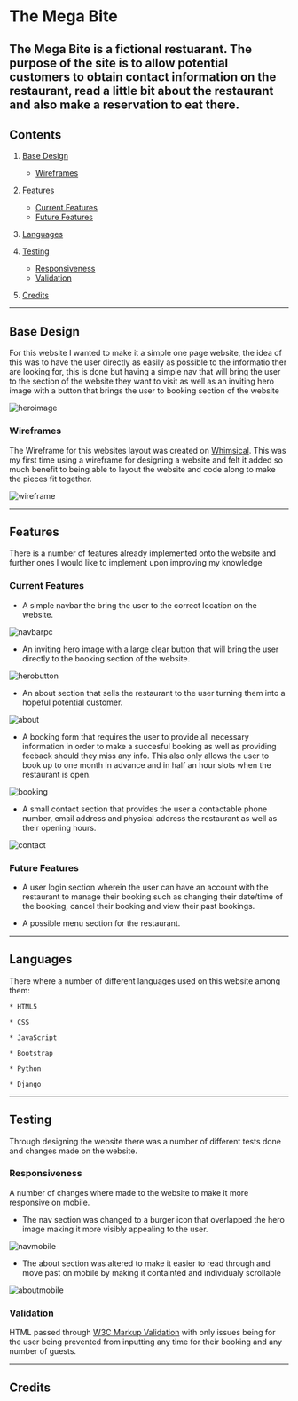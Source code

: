 # The Mega Bite

The Mega Bite is a fictional restuarant. The purpose of the site is to allow potential customers to obtain contact information on the restaurant, read a little bit about the restaurant and also make a reservation to eat there.
----
## Contents
1. [Base Design](#Design "Goto Design")
    * [Wireframes](#Wireframes "Goto Wireframes")

2. [Features](#Features "Goto Features")
    * [Current Features](#Current-Features "Goto Current Features")
    * [Future Features](#Future-Features "Goto Future Features")

3. [Languages](#Languages "Goto Languages")

4. [Testing](#Testing "Goto Testing")
    * [Responsiveness](#Responsiveness "Goto Responsiveness")
    * [Validation](#Validation "Goto Validation")

5. [Credits](#Credits "Goto Credits")

----

## Base Design
For this website I wanted to make it a simple one page website, the idea of this was to have the user directly as easily as possible to the informatio ther are looking for, this is done but having a simple nav that will bring the user to the section of the website they want to visit as well as an inviting hero image with a button that brings the user to booking section of the website

![heroimage](/assets/images/hero.PNG)

### Wireframes
The Wireframe for this websites layout was created on [Whimsical](https://whimsical.com/). This was my first time using a wireframe for designing a website and felt it added so much benefit to being able to layout the website and code along to make the pieces fit together.

![wireframe](/assets/images/wireframe.PNG)

----

## Features
There is a number of features already implemented onto the website and further ones I would like to implement upon improving my knowledge

### Current Features

* A simple navbar the bring the user to the correct location on the website.

![navbarpc](/assets/images/navbar_pc.PNG)

* An inviting hero image with a large clear button that will bring the user directly to the booking section of the website.

![herobutton](/assets/images/hero_button.PNG)

* An about section that sells the restaurant to the user turning them into a hopeful potential customer.

![about](/assets/images/about_section.PNG)

* A booking form that requires the user to provide all necessary information in order to make a succesful booking as well as providing feeback should they miss any info. This also only allows the user to book up to one month in advance and in half an hour slots when the restaurant is open.

![booking](/assets/images/booking_table.PNG)

* A small contact section that provides the user a contactable phone number, email address and physical address the restaurant as well as their opening hours.

![contact](/assets/images/contact_info.PNG)



### Future Features

* A user login section wherein the user can have an account with the restaurant to manage their booking such as changing their date/time of the booking, cancel their booking and view their past bookings.

* A possible menu section for the restaurant.

----

## Languages

There where a number of different languages used on this website among them:

    * HTML5

    * CSS

    * JavaScript

    * Bootstrap

    * Python

    * Django

----

## Testing

Through designing the website there was a number of different tests done and changes made on the website.

### Responsiveness

A number of changes where made to the website to make it more responsive on mobile.

* The nav section was changed to a burger icon that overlapped the hero image making it more visibly appealing to the user.

![navmobile](/assets/images/nav_mobile.PNG)

* The about section was altered to make it easier to read through and move past on mobile by making it containted and individualy scrollable

![aboutmobile](/assets/images/about_mobile.PNG)

### Validation

HTML passed through [W3C Markup Validation](https://validator.w3.org/nu/?doc=https%3A%2F%2Fcmurphy94.github.io%2FThe-Mega-Bite%2F) with only issues being for the user being prevented from inputting any time for their booking and any number of guests.

----

## Credits